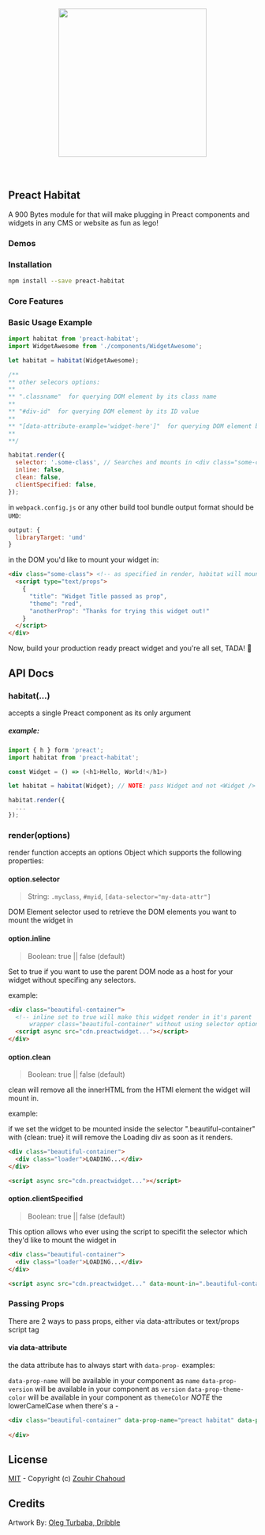 <h1 align="center">
  <img src="https://github.com/zouhir/preact-habitat/blob/master/docs/artworkv3.gif?raw=true" height=300px>
</h1>
<br />

## Preact Habitat 

A 900 Bytes module for that will make plugging in Preact components and widgets in any CMS or website as fun as lego!

### Demos


### Installation

```bash
npm install --save preact-habitat
```

### Core Features

### Basic Usage Example

```js
import habitat from 'preact-habitat';
import WidgetAwesome from './components/WidgetAwesome';

let habitat = habitat(WidgetAwesome);

/**
** other selecors options:
**
** ".classname"  for querying DOM element by its class name
**
** "#div-id"  for querying DOM element by its ID value
**
** "[data-attribute-example='widget-here']"  for querying DOM element by its data attribute name & val
**
**/

habitat.render({
  selector: '.some-class', // Searches and mounts in <div class="some-class"></div>
  inline: false,
  clean: false,
  clientSpecified: false,
});
```

in `webpack.config.js` or any other build tool bundle output format should be `UMD`:

```js
output: {
  libraryTarget: 'umd'
}
```

in the DOM you'd like to mount your widget in:

```html
<div class="some-class"> <!-- as specified in render, habitat will mount the component in this-->
  <script type="text/props">
    {
      "title": "Widget Title passed as prop",
      "theme": "red",
      "anotherProp": "Thanks for trying this widget out!"
    }
  </script>
</div>
```

Now, build your production ready preact widget and you're all set, TADA! 🎉

## API Docs

### habitat(...)

accepts a single Preact component as its only argument

##### example: 
```js
import { h } form 'preact';
import habitat from 'preact-habitat';

const Widget = () => (<h1>Hello, World!</h1>)

let habitat = habitat(Widget); // NOTE: pass Widget and not <Widget />

habitat.render({
  ...
});
```

### render(options)

render function accepts an options Object which supports the following properties:

#### option.selector

>String: `.myclass`, `#myid`, `[data-selector="my-data-attr"]`

DOM Element selector used to retrieve the DOM elements you want to mount the widget in

#### option.inline
> Boolean: true || false (default)

Set to true if you want to use the parent DOM node as a host for your widget without specifing any selectors.

example:

```html
<div class="beautiful-container">
  <!-- inline set to true will make this widget render in it's parent 
      wrapper class="beautiful-container" without using selector option-->
  <script async src="cdn.preactwidget..."></script>
</div>
```

#### option.clean
> Boolean: true || false (default)

clean will remove all the innerHTML from the HTMl element the widget will mount in.

example:

if we set the widget to be mounted inside the selector ".beautiful-container" with {clean: true} it will remove the Loading div as soon as it renders.

```html
<div class="beautiful-container">
  <div class="loader">LOADING...</div>
</div>

<script async src="cdn.preactwidget..."></script>
```

#### option.clientSpecified
> Boolean: true || false (default)

This option allows who ever using the script to specifit the selector which they'd like to mount the widget in

```html
<div class="beautiful-container">
  <div class="loader">LOADING...</div>
</div>

<script async src="cdn.preactwidget..." data-mount-in=".beautiful-container"></script>
```

### Passing Props

There are 2 ways to pass props, either via data-attributes or text/props script tag

#### via data-attribute

the data attribute has to always start with `data-prop-` examples:

`data-prop-name` will be available in your component as `name`
`data-prop-version` will be available in your component as `version`
`data-prop-theme-color` will be available in your component as `themeColor` *NOTE* the lowerCamelCase when there's a -

```html
<div class="beautiful-container" data-prop-name="preact habitat" data-prop-version="v3.0.0" data-prop-theme-color="green">
  
</div>
```


## License
[MIT](LICENSE) - Copyright (c) [Zouhir Chahoud](http://zouhir.org)

## Credits
Artwork By: [Oleg Turbaba, Dribble](https://dribbble.com/turbaba)